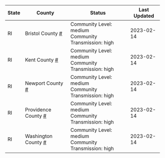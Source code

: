 State | County | Status | Last Updated
--- | --- | --- | --- 
RI | Bristol County <a href="#bristol_county">#</a> | <a name="bristol_county"></a>Community Level: medium<br/>Community Transmission: high | 2023-02-14
RI | Kent County <a href="#kent_county">#</a> | <a name="kent_county"></a>Community Level: medium<br/>Community Transmission: high | 2023-02-14
RI | Newport County <a href="#newport_county">#</a> | <a name="newport_county"></a>Community Level: medium<br/>Community Transmission: high | 2023-02-14
RI | Providence County <a href="#providence_county">#</a> | <a name="providence_county"></a>Community Level: medium<br/>Community Transmission: high | 2023-02-14
RI | Washington County <a href="#washington_county">#</a> | <a name="washington_county"></a>Community Level: medium<br/>Community Transmission: high | 2023-02-14
